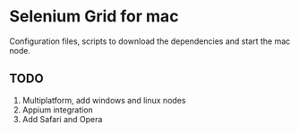 # Selenium Grid for mac

Configuration files, scripts to download the dependencies and start the mac node.

## TODO

1. Multiplatform, add windows and linux nodes
2. Appium integration
3. Add Safari and Opera

